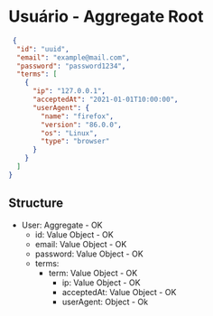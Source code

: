 # Usuário - Aggregate Root

```json
 {
  "id": "uuid",
  "email": "example@mail.com",
  "password": "password1234",
  "terms": [
    {
      "ip": "127.0.0.1",
      "acceptedAt": "2021-01-01T10:00:00",
      "userAgent": {
        "name": "firefox",
        "version": "86.0.0",
        "os": "Linux",
        "type": "browser"
      }
    }
  ]
}
```
## Structure
- User: Aggregate - OK
  - id: Value Object - OK
  - email: Value Object - OK
  - password: Value Object - OK
  - terms:
    - term: Value Object - OK
      - ip: Value Object - OK
      - acceptedAt: Value Object - OK
      - userAgent: Object - Ok